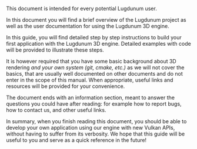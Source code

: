 This document is intended for every potential Lugdunum user.

In this document you will find a brief overview of the Lugdunum project as well as the user documentation for using the Lugdunum 3D engine.

In this guide, you will find detailed step by step instructions to build your first application with the Lugdunum 3D engine. Detailed examples with code will be provided to illustrate these steps.

It is however required that you have some basic background about 3D rendering *and your own system (git, cmake, etc.)* as we will not cover the basics, that are usually well documented on other documents and do not enter in the scope of this manual. When appropriate, useful links and resources will be provided for your convenience.

The document ends with an information section, meant to answer the questions you could have after reading: for example how to report bugs, how to contact us, and other useful links.

In summary, when you finish reading this document, you should be able to develop your own application using our engine with new Vulkan APIs, without having to suffer from its verbosity. We hope that this guide will be useful to you and serve as a quick reference in the future!
